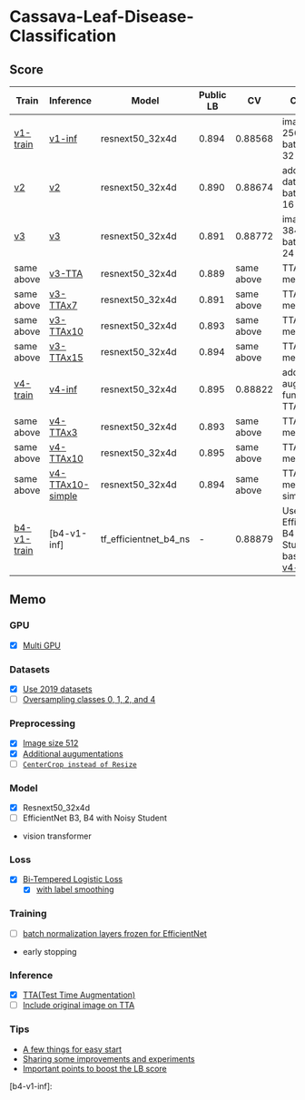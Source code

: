 # Cassava-Leaf-Disease-Classification

## Score

| Train         | Inference          | Model                 | Public LB | CV         | Comment                                               |
| ---           | ---                | ---                   | ---       | ---        | ---                                                   |
| [v1-train]    | [v1-inf]           | resnext50_32x4d       | 0.894     | 0.88568    | image size: 256 -> 384, batch size: 32 -> 16          |
| [v2]          | [v2]               | resnext50_32x4d       | 0.890     | 0.88674    | add 2019 dataset, batch size: 16 -> 24                |
| [v3]          | [v3]               | resnext50_32x4d       | 0.891     | 0.88772    | image size: 384 -> 512, batch size: 24 -> 14          |
| same above    | [v3-TTA]           | resnext50_32x4d       | 0.889     | same above | TTA x3 mean()                                         |
| same above    | [v3-TTAx7]         | resnext50_32x4d       | 0.891     | same above | TTA x7 mean()                                         |
| same above    | [v3-TTAx10]        | resnext50_32x4d       | 0.893     | same above | TTA x10 mean()                                        |
| same above    | [v3-TTAx15]        | resnext50_32x4d       | 0.894     | same above | TTA x15 mean()                                        |
| [v4-train]    | [v4-inf]           | resnext50_32x4d       | 0.895     | 0.88822    | add augmentation functions, no TTA                    |
| same above    | [v4-TTAx3]         | resnext50_32x4d       | 0.893     | same above | TTA x3 mean()                                         |
| same above    | [v4-TTAx10]        | resnext50_32x4d       | 0.895     | same above | TTA x10 mean()                                        |
| same above    | [v4-TTAx10-simple] | resnext50_32x4d       | 0.894     | same above | TTA x10 mean() simplify                               |
| [b4-v1-train] | [b4-v1-inf]        | tf_efficientnet_b4_ns | -         | 0.88879    | Use EfficientNet B4 Noisy Student based on [v4-train] |

## Memo

### GPU

- [x] [Multi GPU](https://aru47.hatenablog.com/entry/2020/11/06/225052)

### Datasets

- [x] [Use 2019 datasets](https://www.kaggle.com/piantic/train-cassava-starter-using-various-loss-funcs/notebook)
- [ ] [Oversampling classes 0, 1, 2, and 4](https://www.kaggle.com/dimitreoliveira/cassava-leaf-disease-training-with-tpu-v2-pods#Dataset-oversampled)

### Preprocessing

- [x] [Image size 512](https://www.kaggle.com/c/cassava-leaf-disease-classification/discussion/207450)
- [x] [Additional augumentations](https://www.kaggle.com/khyeh0719/pytorch-efficientnet-baseline-train-amp-aug#Define-Train\Validation-Image-Augmentations)
- [ ] [`CenterCrop instead of Resize`](https://www.kaggle.com/c/cassava-leaf-disease-classification/discussion/210921#1151453)

### Model

- [x] Resnext50_32x4d
- [ ] EfficientNet B3, B4 with Noisy Student
- vision transformer

### Loss

- [x] [Bi-Tempered Logistic Loss](https://www.kaggle.com/c/cassava-leaf-disease-classification/discussion/202017)
    - [x] [with label smoothing](https://www.kaggle.com/piantic/train-cassava-starter-using-various-loss-funcs/notebook#Bi-Tempered-Loss)

### Training

- [ ] [batch normalization layers frozen for EfficientNet](https://keras.io/examples/vision/image_classification_efficientnet_fine_tuning/#tips-for-fine-tuning-efficientnet)
- early stopping

### Inference

- [x] [TTA(Test Time Augmentation)](https://www.kaggle.com/khyeh0719/pytorch-efficientnet-baseline-inference-tta)
- [ ] [Include original image on TTA](https://www.kaggle.com/c/cassava-leaf-disease-classification/discussion/210921#1153396)

### Tips

- [A few things for easy start](https://www.kaggle.com/c/cassava-leaf-disease-classification/discussion/207450)
- [Sharing some improvements and experiments](https://www.kaggle.com/c/cassava-leaf-disease-classification/discussion/203594)
- [Important points to boost the LB score](https://www.kaggle.com/c/cassava-leaf-disease-classification/discussion/208402)


[v1-train]: https://github.com/IMOKURI/Cassava-Leaf-Disease-Classification/commit/59a171a0e4ee6c8d7f87a3e9248333506a466405
[v1-inf]: https://github.com/IMOKURI/Cassava-Leaf-Disease-Classification/commit/c0832c6fcb233e2d96f87335e3f663995d5a3e6f
[v2]: https://github.com/IMOKURI/Cassava-Leaf-Disease-Classification/commit/d8017ac61f1487ef9b8c167db6c7966847399673
[v3]: https://github.com/IMOKURI/Cassava-Leaf-Disease-Classification/commit/55377f11fe060e03bff0c89ff9a6b9add1f3c337
[v3-TTA]: https://github.com/IMOKURI/Cassava-Leaf-Disease-Classification/commit/8f1fbf66d74cd00e163d35d9cee717a805fcd6bd
[v3-TTAx7]: https://github.com/IMOKURI/Cassava-Leaf-Disease-Classification/commit/1863c98425e322ad2a7e0b662d0e6e1f871fc62b
[v3-TTAx10]: https://github.com/IMOKURI/Cassava-Leaf-Disease-Classification/commit/e92433fc5bd6c8a3d456586050b1a77ca1df0e17
[v3-TTAx15]: https://github.com/IMOKURI/Cassava-Leaf-Disease-Classification/commit/7297aecb96fc1630178344702f5466c50bd1c836
[v4-train]: https://github.com/IMOKURI/Cassava-Leaf-Disease-Classification/commit/c88d247a84fd424d58403437888346e458466a1c
[v4-inf]: https://github.com/IMOKURI/Cassava-Leaf-Disease-Classification/commit/da37e635677cefd6df64f5ff38d286f336af7b92
[v4-TTAx3]: https://github.com/IMOKURI/Cassava-Leaf-Disease-Classification/commit/af68da580b9ab946e423da2199adb95c8956ca43
[v4-TTAx10]: https://github.com/IMOKURI/Cassava-Leaf-Disease-Classification/commit/8380374c5fc9af94a2d1f0d52c42c9c841bfbfda
[v4-TTAx10-simple]: https://github.com/IMOKURI/Cassava-Leaf-Disease-Classification/commit/1d82bb6509100281ce563b339b85a23524dbf1f6
[b4-v1-train]: https://github.com/IMOKURI/Cassava-Leaf-Disease-Classification/commit/0a253ac1dd41f17b3f42b9d442a97fe6c12ea7af
[b4-v1-inf]:
